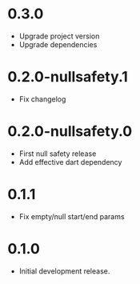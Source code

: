 # 0.3.0

* Upgrade project version
* Upgrade dependencies

# 0.2.0-nullsafety.1

* Fix changelog

# 0.2.0-nullsafety.0

* First null safety release
* Add effective dart dependency 

# 0.1.1

* Fix empty/null start/end params

# 0.1.0

* Initial development release.
